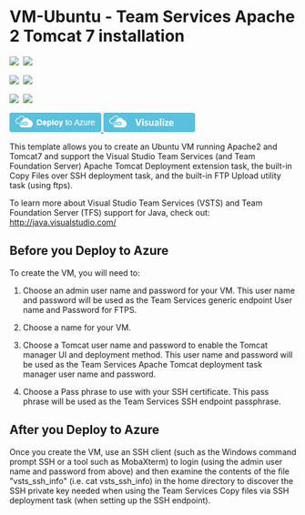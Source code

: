 # VM-Ubuntu - Team Services Apache 2 Tomcat 7 installation

<IMG SRC="https://azbotstorage.blob.core.windows.net/badges/vsts-tomcat-ubuntu-vm/PublicLastTestDate.svg" />&nbsp;
<IMG SRC="https://azbotstorage.blob.core.windows.net/badges/vsts-tomcat-ubuntu-vm/PublicDeployment.svg" />&nbsp;

<IMG SRC="https://azbotstorage.blob.core.windows.net/badges/vsts-tomcat-ubuntu-vm/FairfaxLastTestDate.svg" />&nbsp;
<IMG SRC="https://azbotstorage.blob.core.windows.net/badges/vsts-tomcat-ubuntu-vm/FairfaxDeployment.svg" />&nbsp;

<IMG SRC="https://azbotstorage.blob.core.windows.net/badges/vsts-tomcat-ubuntu-vm/BestPracticeResult.svg" />&nbsp;
<IMG SRC="https://azbotstorage.blob.core.windows.net/badges/vsts-tomcat-ubuntu-vm/CredScanResult.svg" />&nbsp;

<a href="https://portal.azure.com/#create/Microsoft.Template/uri/https%3A%2F%2Fraw.githubusercontent.com%2Fazure%2Fazure-quickstart-templates%2Fmaster%2Fvsts-tomcat-ubuntu-vm%2Fazuredeploy.json" target="_blank">
    <img src="https://raw.githubusercontent.com/Azure/azure-quickstart-templates/master/1-CONTRIBUTION-GUIDE/images/deploytoazure.png"/>
</a>
<a href="http://armviz.io/#/?load=https%3A%2F%2Fraw.githubusercontent.com%2Fazure%2Fazure-quickstart-templates%2Fmaster%2Fvsts-tomcat-ubuntu-vm%2Fazuredeploy.json" target="_blank">
    <img src="https://raw.githubusercontent.com/Azure/azure-quickstart-templates/master/1-CONTRIBUTION-GUIDE/images/visualizebutton.png"/>
</a>

This template allows you to create an Ubuntu VM running Apache2 and Tomcat7 and support the Visual Studio Team Services (and Team Foundation Server)
Apache Tomcat Deployment extension task, the built-in Copy Files over SSH deployment task, and the built-in FTP Upload utility task (using ftps).

To learn more about Visual Studio Team Services (VSTS) and Team Foundation Server (TFS) support for Java, check out:
http://java.visualstudio.com/


## Before you Deploy to Azure

To create the VM, you will need to:

1. Choose an admin user name and password for your VM.  This user name and password will be used as the Team Services generic endpoint User name and Password for FTPS.

2. Choose a name for your VM. 

3. Choose a Tomcat user name and password to enable the Tomcat manager UI and deployment method.  This user name and password will be used as the Team Services Apache Tomcat deployment task manager user name and password.

4. Choose a Pass phrase to use with your SSH certificate.  This pass phrase will be used as the Team Services SSH endpoint passphrase.

## After you Deploy to Azure

Once you create the VM, use an SSH client (such as the Windows command prompt SSH or a tool such as MobaXterm) to login (using the admin user name and password from above) and then examine the contents of the file 
"vsts_ssh_info" (i.e. cat vsts_ssh_info)  in the home directory to discover the SSH private key needed when using the Team Services Copy files via SSH deployment task (when setting up the SSH endpoint).





